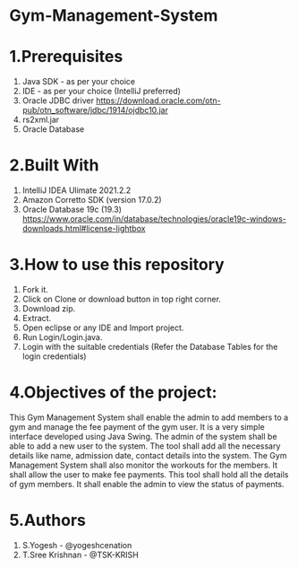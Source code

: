 # Gym-Management-System

# 1.Prerequisites
1) Java SDK - as per your choice
2) IDE - as per your choice (IntelliJ preferred)
3) Oracle JDBC driver https://download.oracle.com/otn-pub/otn_software/jdbc/1914/ojdbc10.jar
4) rs2xml.jar
5) Oracle Database 

# 2.Built With
1) IntelliJ IDEA Ulimate 2021.2.2
2) Amazon Corretto SDK (version 17.0.2)
3) Oracle Database 19c (19.3)  https://www.oracle.com/in/database/technologies/oracle19c-windows-downloads.html#license-lightbox


# 3.How to use this repository
1) Fork it.
2) Click on Clone or download button in top right corner.
3) Download zip.
4) Extract.
5) Open eclipse or any IDE and Import project.
6) Run Login/Login.java.
7) Login with the suitable credentials (Refer the Database Tables for the login credentials)


# 4.Objectives of the project:
This Gym Management System shall enable the admin to add members to a gym and manage the fee payment of the gym user. 
It is a very simple interface developed using Java Swing. The admin of the system shall be able to add a new user to the system. 
The tool shall add all the necessary details like name, admission date, contact details into the system. 
The Gym Management System shall also monitor the workouts for the members. 
It shall allow the user to make fee payments. 
This tool shall hold all the details of gym members. 
It shall enable the admin to view the status of payments.

# 5.Authors
1) S.Yogesh - @yogeshcenation
2) T.Sree Krishnan - @TSK-KRISH

